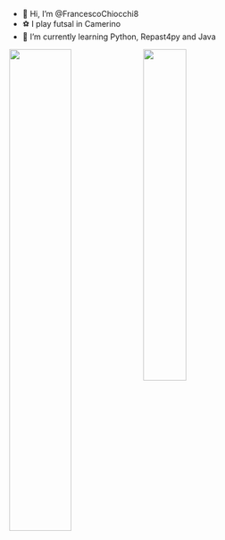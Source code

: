 - 👋 Hi, I’m @FrancescoChiocchi8
- ⚽ I play futsal in Camerino
- 🌱 I’m currently learning Python, Repast4py and Java

<img align="left" width=47% src="https://github-readme-stats.vercel.app/api?username=FrancescoChiocchi8&show_icons=true&theme=algolia" />
<img align="left" width=39% src="https://github-readme-stats.vercel.app/api/top-langs/?username=FrancescoChiocchi8&layout=compact&theme=algolia" />
